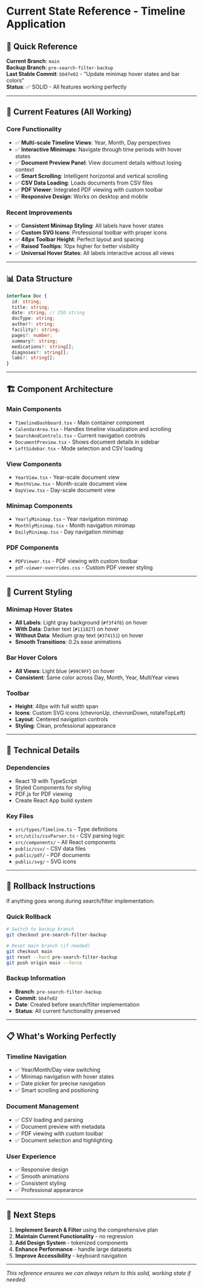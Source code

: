 # Current State Reference - Timeline Application

## 🎯 Quick Reference

**Current Branch**: `main`  
**Backup Branch**: `pre-search-filter-backup`  
**Last Stable Commit**: `bb4fe02` - "Update minimap hover states and bar colors"  
**Status**: ✅ SOLID - All features working perfectly  

---

## 🚀 Current Features (All Working)

### Core Functionality
- ✅ **Multi-scale Timeline Views**: Year, Month, Day perspectives
- ✅ **Interactive Minimaps**: Navigate through time periods with hover states
- ✅ **Document Preview Panel**: View document details without losing context
- ✅ **Smart Scrolling**: Intelligent horizontal and vertical scrolling
- ✅ **CSV Data Loading**: Loads documents from CSV files
- ✅ **PDF Viewer**: Integrated PDF viewing with custom toolbar
- ✅ **Responsive Design**: Works on desktop and mobile

### Recent Improvements
- ✅ **Consistent Minimap Styling**: All labels have hover states
- ✅ **Custom SVG Icons**: Professional toolbar with proper icons
- ✅ **48px Toolbar Height**: Perfect layout and spacing
- ✅ **Raised Tooltips**: 10px higher for better visibility
- ✅ **Universal Hover States**: All labels interactive across all views

---

## 📊 Data Structure

```typescript
interface Doc {
  id: string;
  title: string;
  date: string; // ISO string
  docType: string;
  author?: string;
  facility?: string;
  pages?: number;
  summary?: string;
  medications?: string[];
  diagnoses?: string[];
  labs?: string[];
}
```

---

## 🏗️ Component Architecture

### Main Components
- `TimelineDashboard.tsx` - Main container component
- `CalendarArea.tsx` - Handles timeline visualization and scrolling
- `SearchAndControls.tsx` - Current navigation controls
- `DocumentPreview.tsx` - Shows document details in sidebar
- `LeftSidebar.tsx` - Mode selection and CSV loading

### View Components
- `YearView.tsx` - Year-scale document view
- `MonthView.tsx` - Month-scale document view
- `DayView.tsx` - Day-scale document view

### Minimap Components
- `YearlyMinimap.tsx` - Year navigation minimap
- `MonthlyMinimap.tsx` - Month navigation minimap
- `DailyMinimap.tsx` - Day navigation minimap

### PDF Components
- `PDFViewer.tsx` - PDF viewing with custom toolbar
- `pdf-viewer-overrides.css` - Custom PDF viewer styling

---

## 🎨 Current Styling

### Minimap Hover States
- **All Labels**: Light gray background (`#f3f4f6`) on hover
- **With Data**: Darker text (`#111827`) on hover
- **Without Data**: Medium gray text (`#374151`) on hover
- **Smooth Transitions**: 0.2s ease animations

### Bar Hover Colors
- **All Views**: Light blue (`#99C9FF`) on hover
- **Consistent**: Same color across Day, Month, Year, MultiYear views

### Toolbar
- **Height**: 48px with full width span
- **Icons**: Custom SVG icons (chevronUp, chevronDown, rotateTopLeft)
- **Layout**: Centered navigation controls
- **Styling**: Clean, professional appearance

---

## 🔧 Technical Details

### Dependencies
- React 19 with TypeScript
- Styled Components for styling
- PDF.js for PDF viewing
- Create React App build system

### Key Files
- `src/types/Timeline.ts` - Type definitions
- `src/utils/csvParser.ts` - CSV parsing logic
- `src/components/` - All React components
- `public/csv/` - CSV data files
- `public/pdf/` - PDF documents
- `public/svg/` - SVG icons

---

## 🚨 Rollback Instructions

If anything goes wrong during search/filter implementation:

### Quick Rollback
```bash
# Switch to backup branch
git checkout pre-search-filter-backup

# Reset main branch (if needed)
git checkout main
git reset --hard pre-search-filter-backup
git push origin main --force
```

### Backup Information
- **Branch**: `pre-search-filter-backup`
- **Commit**: `bb4fe02`
- **Date**: Created before search/filter implementation
- **Status**: All current functionality preserved

---

## 📋 What's Working Perfectly

### Timeline Navigation
- ✅ Year/Month/Day view switching
- ✅ Minimap navigation with hover states
- ✅ Date picker for precise navigation
- ✅ Smart scrolling and positioning

### Document Management
- ✅ CSV loading and parsing
- ✅ Document preview with metadata
- ✅ PDF viewing with custom toolbar
- ✅ Document selection and highlighting

### User Experience
- ✅ Responsive design
- ✅ Smooth animations
- ✅ Consistent styling
- ✅ Professional appearance

---

## 🎯 Next Steps

1. **Implement Search & Filter** using the comprehensive plan
2. **Maintain Current Functionality** - no regression
3. **Add Design System** - tokenized components
4. **Enhance Performance** - handle large datasets
5. **Improve Accessibility** - keyboard navigation

---

*This reference ensures we can always return to this solid, working state if needed.*
